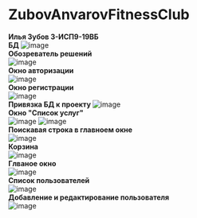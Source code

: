 # ZubovAnvarovFitnessClub
<b> Илья Зубов 3-ИСП9-19ВБ</b>
<br>
<b> БД </b>
![image](https://user-images.githubusercontent.com/121236043/231159015-1ad18c6b-a87a-4361-951f-ec02640361f5.png)
<br>
<b> Обозреватель решений </b>
<br>
![image](https://user-images.githubusercontent.com/121236043/221719416-00011ab9-5c86-43a4-94c6-a9bcbf1abcbb.png)
<br>
<b>Окно авторизации</b>
<br>
![image](https://user-images.githubusercontent.com/121236043/231159176-946fec51-92fb-4eeb-a92f-973d6461b49e.png)
<br>
<b> Окно регистрации </b>
<br>
![image](https://user-images.githubusercontent.com/121236043/231159268-65cfe49c-d161-4df4-a596-72273351f243.png)
<br>
<b> Привязка БД к проекту </b>
![image](https://user-images.githubusercontent.com/121236043/231159373-3afe58b7-e6c1-491f-9594-c620b2754eae.png)
<br>
<b> Окно "Список услуг" </b>
<br>
![image](https://user-images.githubusercontent.com/121236043/231159465-ec2a7e5b-9372-4b34-8bbe-89d36bc466b7.png)
![image](https://user-images.githubusercontent.com/121236043/231159508-fb8fc2cd-772f-4d36-b963-09a7c7dfd24b.png)
<br>
<b>Поискавая строка в главноем окне </b>
<br>
![image](https://user-images.githubusercontent.com/121236043/231159562-338d16e4-28e2-41e9-9081-f7362bf45360.png)
<br>
<b>Корзина</b>
<br>
![image](https://user-images.githubusercontent.com/121236043/231159614-4db68bc7-1dad-4452-907d-6350eda3e84d.png)
<br>
<b>Глваное окно</b>
<br>
![image](https://user-images.githubusercontent.com/121236043/231159880-71d6895a-d088-423e-b195-452294acf163.png)
<br>
<b>Список пользователей</b>
<br>
![image](https://user-images.githubusercontent.com/121236043/231160096-5d8a5f1f-7b3e-4ff1-b053-e73c06ed6596.png)
<br>
<b>Добавление и  редактирование пользователя</b>
<br>
![image](https://user-images.githubusercontent.com/121236043/231160275-c8492db2-f443-48e4-b07f-171a9cc59d10.png)
<br>

